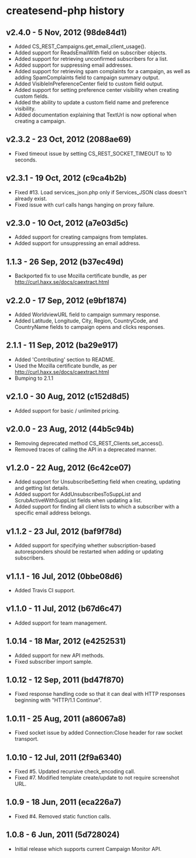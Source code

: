# createsend-php history

## v2.4.0 - 5 Nov, 2012   (98de84d1)

* Added CS_REST_Campaigns.get_email_client_usage().
* Added support for ReadsEmailWith field on subscriber objects.
* Added support for retrieving unconfirmed subscribers for a list.
* Added support for suppressing email addresses.
* Added support for retrieving spam complaints for a campaign, as well as
adding SpamComplaints field to campaign summary output.
* Added VisibleInPreferenceCenter field to custom field output.
* Added support for setting preference center visibility when creating custom
fields.
* Added the ability to update a custom field name and preference visibility.
* Added documentation explaining that TextUrl is now optional when creating a
campaign.

## v2.3.2 - 23 Oct, 2012   (2088ae69)

* Fixed timeout issue by setting CS_REST_SOCKET_TIMEOUT to 10 seconds.

## v2.3.1 - 19 Oct, 2012   (c9ca4b2b)

* Fixed #13. Load services_json.php only if Services_JSON class doesn't already
exist.
* Fixed issue with curl calls hangs hanging on proxy failure.

## v2.3.0 - 10 Oct, 2012   (a7e03d5c)

* Added support for creating campaigns from templates.
* Added support for unsuppressing an email address.

## 1.1.3 - 26 Sep, 2012   (b37ec49d)

* Backported fix to use Mozilla certificate bundle, as per
http://curl.haxx.se/docs/caextract.html

## v2.2.0 - 17 Sep, 2012   (e9bf1874)

* Added WorldviewURL field to campaign summary response.
* Added Latitude, Longitude, City, Region, CountryCode, and CountryName
fields to campaign opens and clicks responses.

## 2.1.1 - 11 Sep, 2012   (ba29e917)

* Added 'Contributing' section to README.
* Used the Mozilla certificate bundle, as per
http://curl.haxx.se/docs/caextract.html
* Bumping to 2.1.1

## v2.1.0 - 30 Aug, 2012   (c152d8d5)

* Added support for basic / unlimited pricing.

## v2.0.0 - 23 Aug, 2012   (44b5c94b)

* Removing deprecated method CS_REST_Clients.set_access().
* Removed traces of calling the API in a deprecated manner.

## v1.2.0 - 22 Aug, 2012   (6c42ce07)

* Added support for UnsubscribeSetting field when creating, updating and
getting list details.
* Added support for AddUnsubscribesToSuppList and ScrubActiveWithSuppList
fields when updating a list.
* Added support for finding all client lists to which a subscriber with a
specific email address belongs.

## v1.1.2 - 23 Jul, 2012   (baf9f78d)

* Added support for specifying whether subscription-based autoresponders
should be restarted when adding or updating subscribers.

## v1.1.1 - 16 Jul, 2012   (0bbe08d6)

* Added Travis CI support.

## v1.1.0 - 11 Jul, 2012   (b67d6c47)

* Added support for team management.

## 1.0.14 - 18 Mar, 2012   (e4252531)

* Added support for new API methods.
* Fixed subscriber import sample.

## 1.0.12 - 12 Sep, 2011   (bd47f870)

* Fixed response handling code so that it can deal with HTTP responses
beginning with "HTTP/1.1 Continue".

## 1.0.11 - 25 Aug, 2011   (a86067a8)

* Fixed socket issue by added Connection:Close header for raw socket
transport.

## 1.0.10 - 12 Jul, 2011   (2f9a6340)

* Fixed #5. Updated recursive check_encoding call.
* Fixed #7. Modified template create/update to not require screenshot URL.

## 1.0.9 - 18 Jun, 2011   (eca226a7)

* Fixed #4. Removed static function calls.

## 1.0.8 - 6 Jun, 2011   (5d728024)

* Initial release which supports current Campaign Monitor API.
